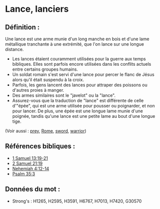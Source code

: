 # Lance, lanciers

## Définition :

Une lance est une arme munie d'un long manche en bois et d'une lame métallique tranchante à une extrémité, que l'on lance sur une longue distance.

* Les lances étaient couramment utilisées pour la guerre aux temps bibliques. Elles sont parfois encore utilisées dans les conflits actuels entre certains groupes humains.
* Un soldat romain s'est servi d'une lance pour percer le flanc de Jésus alors qu'il était suspendu à la croix.
* Parfois, les gens lancent des lances pour attraper des poissons ou d'autres proies à manger.
* Des armes similaires sont le "javelot" ou la "lance".
* Assurez-vous que la traduction de "lance" est différente de celle d'"épée", qui est une arme utilisée pour pousser ou poignarder, et non pour lancer. De plus, une épée est une longue lame munie d'une poignée, tandis qu'une lance est une petite lame au bout d'une longue tige.

(Voir aussi : [prey](../other/prey.md), [Rome](../names/rome.md), [sword](../other/sword.md), [warrior](../other/warrior.md))

## Références bibliques :

* [1 Samuel 13:19-21](rc://en/tn/help/1sa/13/19)
* [2 Samuel 21:19](rc://en/tn/help/2sa/21/19)
* [Nehemiah 4:12-14](rc://en/tn/help/neh/04/12)
* [Psalm 35:3](rc://en/tn/help/psa/035/03)

## Données du mot :

* Strong's : H1265, H2595, H3591, H6767, H7013, H7420, G30570
